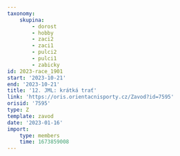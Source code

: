 ```yaml
---
taxonomy:
    skupina:
        - dorost
        - hobby
        - zaci2
        - zaci1
        - pulci2
        - pulci1
        - zabicky
id: 2023-race_1901
start: '2023-10-21'
end: '2023-10-21'
title: '12. JML: krátká trať'
link: 'https://oris.orientacnisporty.cz/Zavod?id=7595'
orisid: '7595'
type: Z
template: zavod
date: '2023-01-16'
import:
    type: members
    time: 1673859008
---
```


